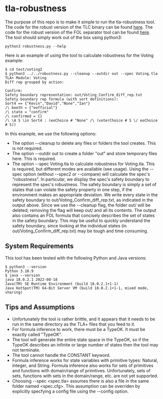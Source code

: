 # tla-robustness

The purpose of this repo is to make it simple to run the tla-robustness tool.
The code for the robust version of the TLC binary can be found <a href="https://github.com/iandardik/tlaplus">here</a>.
The code for the robust version of the FOL separator tool can be found <a href="https://github.com/iandardik/folseparators-tla">here</a>.
The tool should simply work out of the box using python3:
```
python3 robustness.py --help
```

Here is an example of using the tool to calculate robustness for the Voting example:
```
$ cd test/voting2
$ python3 ../../robustness.py --cleanup --outdir out --spec Voting.tla
TLA+ Module: Voting
Diff rep grouped by action:

Confirm:
Safety boundary representation: out/Voting_Confirm_diff_rep.txt
Safety boundary rep formula (with sort definitions):
Sort4 == {"Kevin","David","None","Ian"}
/\ booth = {"eofficial"}
/\ state = "confirm"
/\ confirmed = {}
/\ \A S \in Sort4 : (eoChoice # "None" /\ (voterChoice # S \/ eoChoice # S))
```

In this example, we use the following options:
- The option --cleanup to delete any files or folders the tool creates. This is not required.
- The option --outdir out to create a folder "out" and store temporary files here. This is required.
- The option --spec Voting.tla to calculate robustness for Voting.tla. This is required, but different modes are available (see usage).
Using the --spec option (without --spec2 or --compare) will calculate the spec's "robustness".
In particular, we display the spec's safety boundary to represent the spec's robustness.
The safety boundary is simply a set of states that can violate the safety property in one step, if the environment makes an appropriate deviation.
We write every state in the safety boundary to out/Voting_Confirm_diff_rep.txt, as indicated in the output above.
Since we use the --cleanup flag, the folder out/ will be deleted; removing the flag will keep out/ and all its contents.
The output also contains an FOL formula that concisely describes the set of states in the safety boundary.
This may be useful to quickly understand the safety boundary, since looking at the individual states (in out/Voting_Confirm_diff_rep.txt) may be tough and time consuming.


## System Requirements
This tool has been tested with the following Python and Java versions:
```
$ python3 --version
Python 3.10.9
$ java --version
java 18.0.2.1 2022-08-18
Java(TM) SE Runtime Environment (build 18.0.2.1+1-1)
Java HotSpot(TM) 64-Bit Server VM (build 18.0.2.1+1-1, mixed mode, sharing)
```


## Tips and Assumptions
- Unfortunately the tool is rather brittle, and it appears that it needs to be run in the same directory as the TLA+ files that you feed to it.
- For formula inference to work, there must be a TypeOK. It must be exactly called "TypeOK".
- The tool will generate the entire state space in the TypeOK, so if the TypeOK describes an infinite or large number of states then the tool may not terminate.
- The tool cannot handle the CONSTANT keyword.
- Formula inference works for state variables with primitive types: Natural, Integer, and String. Formula inference also works for sets of primitives and functions with domain/range of primitives. Unfortunately, sets of sets, functions with sets in the domain/range, etc. are not yet supported.
- Choosing --spec <spec.tla> assumes there is also a file in the same folder named <spec.cfg>. This assumption can be overriden by explicitly specfying a config file using the --config option.
